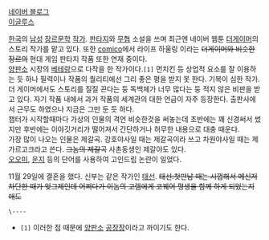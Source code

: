 [네이버 블로그](http://m.blog.naver.com/ssytop123)  
[이글루스](http://ssytop123.egloos.com/m/)

[한국](%ED%95%9C%EA%B5%AD.md)의 [남성](%EB%82%A8%EC%84%B1.md)
[장르문학](%EC%9E%A5%EB%A5%B4%EB%AC%B8%ED%95%99.md)
[작가](%EC%9E%91%EA%B0%80.md). [판타지](%ED%8C%90%ED%83%80%EC%A7%80.md)와
[무협](%EB%AC%B4%ED%98%91.md) 소설을 쓰며 최근엔 네이버 웹툰 [더게이머](%EB%8D%94%20%EA%B2%8C%EC%9D%B4%EB%A8%B8.md)의 스토리 작가를 맡고 있다. 또한
[comico](comico.md)에서 라이프 하울링 이라는 <del>더게이머와 비슷한 장르의</del> 현대 게임 판타지 작품 또한
연재 중이다.  
[양판소](%EC%96%91%ED%8C%90%EC%86%8C.md) 시장의
[베테랑](%EB%B2%A0%ED%85%8C%EB%9E%91.md)으로 다작을 한 작가이다.`[1]` 먼치킨 등 상업적 요소를 잘
이용하는 듯 하나 필력이나 작품의 퀄리티에선 그리 좋은 평을 받지 못 한다. 기복이 심한 작가. 더 게이머에서도 스토리를 질질 끈다는 둥
독백체가 너무 많다는 둥 적지 않은 비판을 받고 있다. 자기 작품 내에서 과거 작품의 세계관의 대한 언급이 자주 등장한다. 출판사에서 근무도
하였으나 지금은 그만 둔 듯 하다.  
챕터가 시작할때마다 가상의 인물의 격언 비슷한것을 써놓는데 초반에는 꽤 신경써서 썼지만 후반에는 이야깃거리가 떨어져서 간단하거나 허무한
내용으로 대충 때운다.  
가장 많이 나오는 인물은 제갈곡. 강호야사일 때는 제갈곡이라 쓰고 차원야사일 때는 제가르고크라고 쓴다. <del>그놈의 제갈곡</del>
사촌동생인 제갈야도 있다.  
[오오미](%EC%98%A4%EC%98%A4%EB%AF%B8.md), [운지](%EC%9A%B4%EC%A7%80.md) 등의
단어를 사용하여 고인드립 논란이 일었다.

11월 29일에 결혼을 했다. 신부는 같은 작가인 [태선](%ED%83%9C%EC%84%A0.md). <del>태선:첫만남 때는
시껍해서 메신저 차단한 때가 엊그제인데 어쩌다가 이놈의 고렘에게 코꿰어 평생을 함께 하게 되었는지</del> <del>애도</del>

`\----`

  * `[1]` 이러한 점 때문에 [양판소](%EC%96%91%ED%8C%90%EC%86%8C.md) [공장장](%EA%B3%B5%EC%9E%A5%EC%9E%A5.md)이라고 까이기도 한다.

